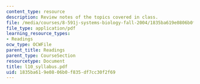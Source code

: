 ```yaml
---
content_type: resource
description: Review notes of the topics covered in class.
file: /media/courses/8-591j-systems-biology-fall-2004/1835ba619e0806b0f835df7cc30f2f69_l10_syllabus.pdf
file_type: application/pdf
learning_resource_types:
- Readings
ocw_type: OCWFile
parent_title: Readings
parent_type: CourseSection
resourcetype: Document
title: l10_syllabus.pdf
uid: 1835ba61-9e08-06b0-f835-df7cc30f2f69
---
```

